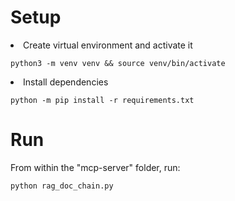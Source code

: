 # Setup
<li>Create virtual environment and activate it

`python3 -m venv venv && source venv/bin/activate`

<li>Install dependencies

`python -m pip install -r requirements.txt`

# Run

From within the "mcp-server" folder, run:
```
python rag_doc_chain.py
```

